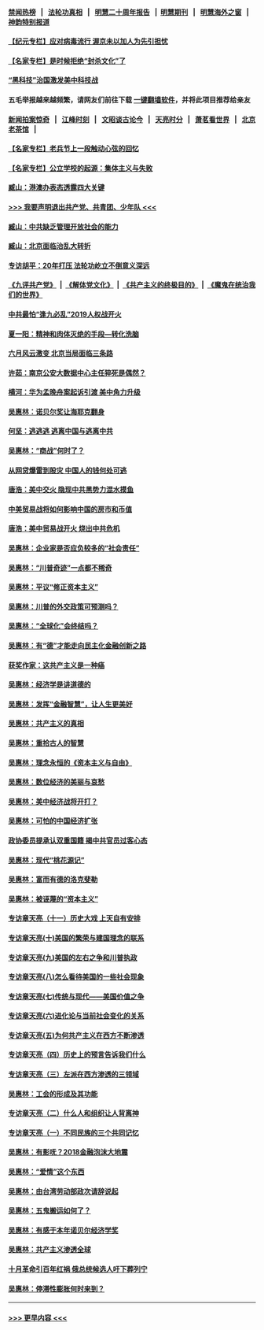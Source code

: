 #### [禁闻热榜](热点新闻.md?=0)  &nbsp;&nbsp;|&nbsp;&nbsp; [法轮功真相](https://github.com/gfw-breaker/truth/blob/master/README.md?=0) &nbsp;&nbsp;|&nbsp;&nbsp; [明慧二十周年报告](https://github.com/gfw-breaker/mh-reports/blob/master/README.md?=0) &nbsp;&nbsp;|&nbsp;&nbsp;[明慧期刊](https://github.com/gfw-breaker/mh-qikan) &nbsp;&nbsp;|&nbsp;&nbsp; [明慧海外之窗](https://github.com/gfw-breaker/mh-news/blob/master/README.md?=0) &nbsp;&nbsp;|&nbsp;&nbsp; [神韵特别报道](https://github.com/gfw-breaker/mh-news/blob/master/shenyun.md?=0)
#### [【纪元专栏】应对病毒流行 渥京未以加人为先引担忧](../pages/nsc423/n11875714.md?t=02261602) 
#### [【名家专栏】是时候拒绝“封杀文化”了](../pages/nsc423/n11814093.md?t=02261602) 
#### [“黑科技”治国激发美中科技战](../pages/nsc423/n11638056.md?t=02261602) 
#### 五毛举报越来越频繁，请网友们前往下载 [一键翻墙软件](https://github.com/gfw-breaker/ssr-accounts)，并将此项目推荐给亲友
#### [新闻拍案惊奇](https://github.com/gfw-breaker/banned-news/blob/master/pages/link4.md) &nbsp;&nbsp;|&nbsp;&nbsp; [江峰时刻](https://github.com/gfw-breaker/banned-news/blob/master/pages/link4.md) &nbsp;&nbsp;|&nbsp;&nbsp; [文昭谈古论今](https://github.com/gfw-breaker/banned-news/blob/master/pages/link4.md) &nbsp;&nbsp;|&nbsp;&nbsp; [天亮时分](https://github.com/gfw-breaker/banned-news/blob/master/pages/link4.md) &nbsp;&nbsp;|&nbsp;&nbsp; [萧茗看世界](https://github.com/gfw-breaker/banned-news/blob/master/pages/link4.md) &nbsp;&nbsp;|&nbsp;&nbsp; [北京老茶馆](https://github.com/gfw-breaker/banned-news/blob/master/pages/link4.md) &nbsp;&nbsp;|&nbsp;&nbsp; 
#### [【名家专栏】老兵节上一段触动心弦的回忆](../pages/nsc423/n11646016.md?t=02261602) 
#### [【名家专栏】公立学校的起源：集体主义与失败](../pages/nsc423/n11601833.md?t=02261602) 
#### [臧山：港澳办表态透露四大关键](../pages/nsc423/n11421628.md?t=02261602) 
#### [>>> 我要声明退出共产党、共青团、少年队 <<<](https://github.com/begood0513/goodnews/blob/master/quit/letter.md) 
#### [臧山：中共缺乏管理开放社会的能力](../pages/nsc423/n11407457.md?t=02261602) 
#### [臧山：北京面临治乱大转折](../pages/nsc423/n11406895.md?t=02261602) 
#### [专访胡平：20年打压 法轮功屹立不倒意义深远](../pages/nsc423/n11398800.md?t=02261602) 
#### [《九评共产党》](https://github.com/begood0513/9ping.md/blob/master/README.md) &nbsp;|&nbsp; [《解体党文化》](../../../../jtdwh.md/blob/master/README.md)  &nbsp;|&nbsp; [《共产主义的终极目的》](../../../../gczydzjmd.md/blob/master/README.md) &nbsp;|&nbsp; [《魔鬼在统治我们的世界》](../../../../mgztzwmdsj.md/blob/master/README.md) 
#### [中共最怕“逢九必乱”2019人权战开火](../pages/nsc423/n11385248.md?t=02261602) 
#### [夏一阳：精神和肉体灭绝的手段—转化洗脑](../pages/nsc423/n11368250.md?t=02261602) 
#### [六月风云激变 北京当局面临三条路](../pages/nsc423/n11313668.md?t=02261602) 
#### [许茹：南京公安大数据中心主任猝死是偶然？](../pages/nsc423/n11064744.md?t=02261602) 
#### [横河：华为孟晚舟案起诉引渡 美中角力升级](../pages/nsc423/n11027230.md?t=02261602) 
#### [吴惠林：诺贝尔奖让海耶克翻身](../pages/nsc423/n10890049.md?t=02261602) 
#### [何坚：逃逃逃 逃离中国与逃离中共](../pages/nsc423/n10592891.md?t=02261602) 
#### [吴惠林：“商战”何时了？](../pages/nsc423/n10573558.md?t=02261602) 
#### [从网贷爆雷到股灾 中国人的钱何处可逃](../pages/nsc423/n10572800.md?t=02261602) 
#### [唐浩：美中交火 隐现中共黑势力混水摸鱼](../pages/nsc423/n10544040.md?t=02261602) 
#### [中美贸易战将如何影响中国的房市和币值](../pages/nsc423/n10543697.md?t=02261602) 
#### [唐浩：美中贸易战开火 烧出中共危机](../pages/nsc423/n10540126.md?t=02261602) 
#### [吴惠林：企业家是否应负较多的“社会责任”](../pages/nsc423/n10535022.md?t=02261602) 
#### [吴惠林：“川普奇迹”一点都不稀奇](../pages/nsc423/n10512808.md?t=02261602) 
#### [吴惠林：平议“修正资本主义”](../pages/nsc423/n10495724.md?t=02261602) 
#### [吴惠林：川普的外交政策可预测吗？](../pages/nsc423/n10462387.md?t=02261602) 
#### [吴惠林：“全球化”会终结吗？](../pages/nsc423/n10452838.md?t=02261602) 
#### [吴惠林：有“德”才能走向民主化金融创新之路](../pages/nsc423/n10432292.md?t=02261602) 
#### [获奖作家：这共产主义是一种癌](../pages/nsc423/n10431541.md?t=02261602) 
#### [吴惠林：经济学是讲道德的](../pages/nsc423/n10398014.md?t=02261602) 
#### [吴惠林：发挥“金融智慧”，让人生更美好](../pages/nsc423/n10375019.md?t=02261602) 
#### [吴惠林：共产主义的真相](../pages/nsc423/n10351394.md?t=02261602) 
#### [吴惠林：重拾古人的智慧](../pages/nsc423/n10337691.md?t=02261602) 
#### [吴惠林：理念永恒的《资本主义与自由》](../pages/nsc423/n10316274.md?t=02261602) 
#### [吴惠林：数位经济的美丽与哀愁](../pages/nsc423/n10292946.md?t=02261602) 
#### [吴惠林：美中经济战将开打？](../pages/nsc423/n10258825.md?t=02261602) 
#### [吴惠林：可怕的中国经济扩张](../pages/nsc423/n10219147.md?t=02261602) 
#### [政协委员提承认双重国籍 揭中共官员过客心态](../pages/nsc423/n10208809.md?t=02261602) 
#### [吴惠林：现代“桃花源记”](../pages/nsc423/n10185234.md?t=02261602) 
#### [吴惠林：富而有德的洛克斐勒](../pages/nsc423/n10142264.md?t=02261602) 
#### [吴惠林：被诬蔑的“资本主义”](../pages/nsc423/n10124816.md?t=02261602) 
#### [专访章天亮（十一）历史大戏 上天自有安排](../pages/nsc423/n10094905.md?t=02261602) 
#### [专访章天亮(十)美国的繁荣与建国理念的联系](../pages/nsc423/n10094899.md?t=02261602) 
#### [专访章天亮(九)美国的左右之争和川普执政](../pages/nsc423/n10094889.md?t=02261602) 
#### [专访章天亮(八)怎么看待美国的一些社会现象](../pages/nsc423/n10094857.md?t=02261602) 
#### [专访章天亮(七)传统与现代——美国价值之争](../pages/nsc423/n10093140.md?t=02261602) 
#### [专访章天亮(六)进化论与当前社会变化的关系](../pages/nsc423/n10092036.md?t=02261602) 
#### [专访章天亮(五)为何共产主义在西方不断渗透](../pages/nsc423/n10083620.md?t=02261602) 
#### [专访章天亮（四）历史上的预言告诉我们什么](../pages/nsc423/n10083606.md?t=02261602) 
#### [专访章天亮（三）左派在西方渗透的三领域](../pages/nsc423/n10081115.md?t=02261602) 
#### [吴惠林：工会的形成及其功能](../pages/nsc423/n10080633.md?t=02261602) 
#### [专访章天亮（二）什么人和组织让人背离神](../pages/nsc423/n10076637.md?t=02261602) 
#### [专访章天亮（一）不同民族的三个共同记忆](../pages/nsc423/n10074188.md?t=02261602) 
#### [吴惠林：有影呒？2018金融泡沫大地震](../pages/nsc423/n10040534.md?t=02261602) 
#### [吴惠林：“爱情”这个东西](../pages/nsc423/n10019423.md?t=02261602) 
#### [吴惠林：由台湾劳动部政次请辞说起](../pages/nsc423/n9979679.md?t=02261602) 
#### [吴惠林：五鬼搬运如何了？](../pages/nsc423/n9925338.md?t=02261602) 
#### [吴惠林：有感于本年诺贝尔经济学奖](../pages/nsc423/n9871883.md?t=02261602) 
#### [吴惠林：共产主义渗透全球](../pages/nsc423/n9812748.md?t=02261602) 
#### [十月革命引百年红祸 俄总统候选人吁下葬列宁](../pages/nsc423/n9810182.md?t=02261602) 
#### [吴惠林：停滞性膨胀何时来到？](../pages/nsc423/n9764136.md?t=02261602) 

----
#### [ >>> 更早内容 <<< ](../indexes/nsc423-earlier.md)
